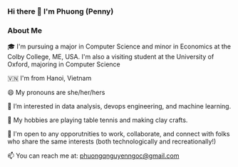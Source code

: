 ### Hi there 👋 I'm Phuong (Penny)

<!--
**phuong-nguyen-ngoc/phuong-nguyen-ngoc** is a ✨ _special_ ✨ repository because its `README.md` (this file) appears on your GitHub profile.

Here are some ideas to get you started:

- 🔭 I’m currently working on ...
- 🌱 I’m currently learning ...
- 👯 I’m looking to collaborate on ...
- 🤔 I’m looking for help with ...
- 💬 Ask me about ...
- 📫 How to reach me: ...
- 😄 Pronouns: ...
- ⚡ Fun fact: ...
-->
###  About Me
🎓  I'm pursuing a major in Computer Science and minor in Economics at the Colby College, ME, USA. I'm also a visiting student at the University of Oxford, majoring in Computer Science

🇻🇳  I'm from Hanoi, Vietnam 

😄  My pronouns are she/her/hers

🌱  I’m interested in data analysis, devops engineering, and machine learning.

👀  My hobbies are playing table tennis and making clay crafts.

🔭  I'm open to any opporutnities to work, collaborate, and connect with folks who share the same interests (both technologically and recreationally!)

📫  You can reach me at: phuongqnguyenngoc@gmail.com





